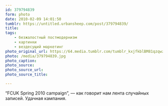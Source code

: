 ```yaml
---
id: 379794839
form: photo
date: 2010-02-09 14:01:50
tumblr: https://untitled.urbansheep.com/post/379794839/
title:
tags:
    - безжалостный постмодернизм
    - картинки
    - вездесущий маркетинг
photo_original_url: https://64.media.tumblr.com/tumblr_kxjfkblBM81qzqwzso1_640.jpg
photo: /media/379794839.jpg
photo_caption: 
photo_source:
photo_source_url:
photo_source_title:

---
```


<p>“FCUK Spring 2010 campaign”, — как говорит нам лента случайных записей. Удачная кампания.</p>
